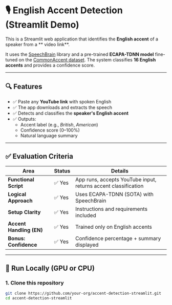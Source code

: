# 🎙️ English Accent Detection (Streamlit Demo)

This is a Streamlit web application that identifies the **English accent** of a speaker from a ** video link**.

It uses the [SpeechBrain](https://speechbrain.readthedocs.io) library and a pre-trained **ECAPA-TDNN model** fine-tuned on the [CommonAccent dataset](https://huggingface.co/Jzuluaga/accent-id-commonaccent_ecapa). The system classifies **16 English accents** and provides a confidence score.

---

## 🔍 Features

- ✅ Paste any **YouTube link** with spoken English
- ✅ The app downloads and extracts the speech
- ✅ Detects and classifies the **speaker's English accent**
- ✅ Outputs:
  - Accent label (e.g., *British*, *American*)
  - Confidence score (0–100%)
  - Natural language summary

---

## ✅ Evaluation Criteria

| Area                      | Status | Details |
|---------------------------|--------|---------|
| **Functional Script**     | ✅ Yes | App runs, accepts YouTube input, returns accent classification |
| **Logical Approach**      | ✅ Yes | Uses ECAPA-TDNN (SOTA) with SpeechBrain |
| **Setup Clarity**         | ✅ Yes | Instructions and requirements included |
| **Accent Handling (EN)**  | ✅ Yes | Trained only on English accents |
| **Bonus: Confidence**     | ✅ Yes | Confidence percentage + summary displayed |

---

## 🚀 Run Locally (GPU or CPU)

### 1. Clone this repository

```bash
git clone https://github.com/your-org/accent-detection-streamlit.git
cd accent-detection-streamlit
